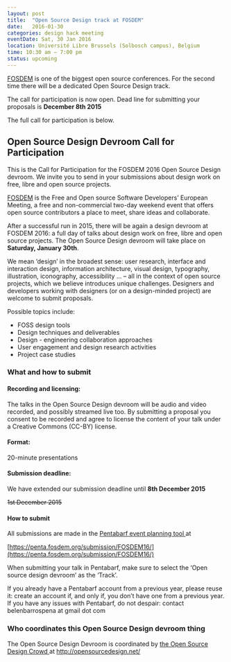 ```yaml
---
layout: post
title:  "Open Source Design track at FOSDEM"
date:   2016-01-30
categories: design hack meeting
eventDate: Sat, 30 Jan 2016
location: Université Libre Brussels (Solbosch campus), Belgium
time: 10:30 am – 7:00 pm
status: upcoming
---
```


[FOSDEM](https://fosdem.org) is one of the biggest open source conferences. For the second time there will be a dedicated Open Source Design track.

The call for participation is now open. Dead line for submitting your proposals is **December 8th 2015**

The full call for participation is below.

## Open Source Design Devroom Call for Participation

This is the Call for Participation for the FOSDEM 2016 Open Source Design devroom. We invite you to send in your submissions about design work on free, libre and open source projects.

[FOSDEM](https://fosdem.org) is the Free and Open source Software Developers’ European Meeting, a free and non-commercial two-day weekend event that offers open source contributors a place to meet, share ideas and collaborate.

After a successful run in 2015, there will be again a design devroom at FOSDEM 2016: a full day of talks about design work on free, libre and open source projects. The Open Source Design devroom will take place on **Saturday, January 30th**.

We mean ‘design’ in the broadest sense: user research, interface and interaction design, information architecture, visual design, typography, illustration, iconography, accessibility ... – all in the context of open source projects, which we believe introduces unique challenges. Designers and developers working with designers (or on a design-minded project) are welcome to submit proposals.

Possible topics include:

- FOSS design tools
- Design techniques and deliverables
- Design - engineering collaboration approaches
- User engagement and design research activities
- Project case studies

### What and how to submit

#### Recording and licensing:

The talks in the Open Source Design devroom will be audio and video recorded, and possibly streamed live too. By submitting a proposal you consent to be recorded and agree to license the content of your talk under a Creative Commons (CC-BY) license.

#### Format:

20-minute presentations

#### Submission deadline:

We have extended our submission deadline until **8th December 2015**

~~1st December 2015~~

#### How to submit

All submissions are made in the [Pentabarf event planning tool ](https://penta.fosdem.org/submission/FOSDEM16/) at

[https://penta.fosdem.org/submission/FOSDEM16/](https://penta.fosdem.org/submission/FOSDEM16/)

When submitting your talk in Pentabarf, make sure to select the ‘Open source design devroom’ as the ‘Track’.

If you already have a Pentabarf account from a previous year, please reuse it: create an account if, and only if, you don’t have one from a previous year. If you have any issues with Pentabarf, do not despair: contact belenbarrospena at gmail dot com

### Who coordinates this Open Source Design devroom thing

The Open Source Design Devroom is coordinated by [the Open Source Design Crowd ](http://opensourcedesign.net/) at [http://opensourcedesign.net/ ](http://opensourcedesign.net/)
